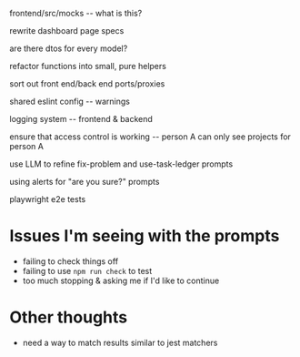 frontend/src/mocks -- what is this?

rewrite dashboard page specs

are there dtos for every model?

refactor functions into small, pure helpers

sort out front end/back end ports/proxies

shared eslint config -- warnings

logging system -- frontend & backend

ensure that access control is working -- person A can only see projects for person A

use LLM to refine fix-problem and use-task-ledger prompts

using alerts for "are you sure?" prompts

playwright e2e tests

# Issues I'm seeing with the prompts
- failing to check things off
- failing to use `npm run check` to test
- too much stopping & asking me if I'd like to continue

# Other thoughts
- need a way to match results similar to jest matchers
